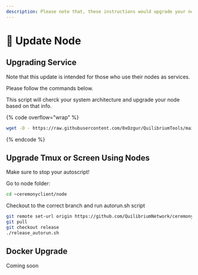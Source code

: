 ```yaml
---
description: Please note that, these instructions would upgrade your node to v2.0.0.1
---
```


# 📀 Update Node

## Upgrading Service

Note that this update is intended for those who use their nodes as services.

Please follow the commands below.&#x20;

This script will cherck your system architecture and upgrade your node based on that info.

{% code overflow="wrap" %}
```bash
wget -O - https://raw.githubusercontent.com/0xOzgur/QuilibriumTools/main/update/update.sh | bash
```
{% endcode %}

## Upgrade Tmux or Screen Using Nodes

Make sure to stop your autoscript!&#x20;

Go to node folder:

```bash
cd ~ceremonyclient/node
```

Checkout to the correct branch and run autorun.sh script

```bash
git remote set-url origin https://github.com/QuilibriumNetwork/ceremonyclient.git
git pull
git checkout release 
./release_autorun.sh
```

## Docker Upgrade

Coming soon

